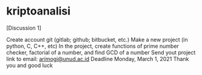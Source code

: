 # kriptoanalisi
[Discussion 1]

Create account git (gitlab; github; bitbucket, etc.)
Make a new project (in python, C, C++, etc)
In the project, create functions of prime number checker, factorial of a number, and find GCD of a number
Send yout project link to email: arimogi@unud.ac.id
Deadline Monday, March 1, 2021
Thank you and good luck
